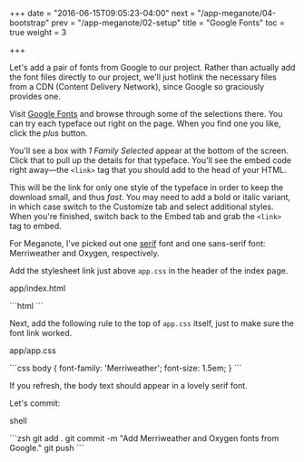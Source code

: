 +++
date = "2016-06-15T09:05:23-04:00"
next = "/app-meganote/04-bootstrap"
prev = "/app-meganote/02-setup"
title = "Google Fonts"
toc = true
weight = 3

+++

Let's add a pair of fonts from Google to our project. Rather than actually add the font files directly to our project, we'll just hotlink the necessary files from a CDN (Content Delivery Network), since Google so graciously provides one.

Visit [Google Fonts](https://fonts.google.com/) and browse through some of the selections there. You can try each typeface out right on the page. When you find one you like, click the <i class="fa fa-plus-circle gf-red" aria-hidden="true" title="plus"></i> <span class="sr-only">_plus_</span> button.

You'll see a box with _1 Family Selected_ appear at the bottom of the screen. Click that to pull up the details for that typeface. You'll see the embed code right away—the `<link>` tag that you should add to the head of your HTML.

This will be the link for only one style of the typeface in order to keep the download small, and thus _fast_. You may need to add a bold or italic variant, in which case switch to the <span class="gf-tab">Customize</span> tab and select additional styles. When you're finished, switch back to the <span class="gf-tab">Embed</span> tab and grab the `<link>` tag to embed.

For Meganote, I've picked out one [serif](https://en.wikipedia.org/wiki/Serif) font and one sans-serif font: Merriweather and Oxygen, respectively.

Add the stylesheet link just above `app.css` in the header of the index page.

<p class="file">app/index.html</p>
```html
<link rel="stylesheet" href="http://fonts.googleapis.com/css?family=Merriweather:400,300,300italic|Oxygen:400,300,700">
```

Next, add the following rule to the top of `app.css` itself, just to make sure the font link worked.

<p class="file">app/app.css</p>
```css
body {
  font-family: 'Merriweather';
  font-size: 1.5em;
}
```

If you refresh, the body text should appear in a lovely serif font.

Let's commit:

<p class="file">shell</p>
```zsh
git add .
git commit -m "Add Merriweather and Oxygen fonts from Google."
git push
```

